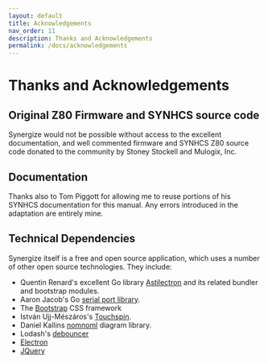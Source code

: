 ```yaml
---
layout: default
title: Acknowledgements
nav_order: 11
description: Thanks and Acknowledgements
permalink: /docs/acknowledgements
---
```


# Thanks and Acknowledgements

## Original Z80 Firmware and SYNHCS source code

Synergize would not be possible without access to the excellent documentation, and well commented firmware and SYNHCS Z80 source code donated to the community by Stoney Stockell and Mulogix, Inc.

## Documentation

Thanks also to Tom Piggott for allowing me to reuse portions of his SYNHCS documentation for this manual. Any errors introduced in the adaptation are entirely mine.

## Technical Dependencies

Synergize itself is a free and open source application, which uses a number of other open source technologies. They include:

* Quentin Renard's excellent Go library [Astilectron](https://github.com/asticode/go-astilectron) and its related bundler and bootstrap modules.
* Aaron Jacob's Go [serial port library](https://github.com/jacobsa/go-serial).
* The [Bootstrap](https://getbootstrap.com/) CSS framework
* István Ujj-Mészáros's [Touchspin](https://github.com/istvan-ujjmeszaros/bootstrap-touchspin).
* Daniel Kallins  [nomnoml](https://github.com/skanaar/nomnoml) diagram library.
* Lodash's [debouncer](https://lodash.com/)
* [Electron](electronjs.org)
* [JQuery](https://jquery.com/)


